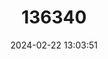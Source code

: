 ---
title: "136340"
category: "Sus oliveri"
draft: false
date: 2024-02-22 13:03:51
languages:
  English: ["Oliver's Warty Pig"]
---
